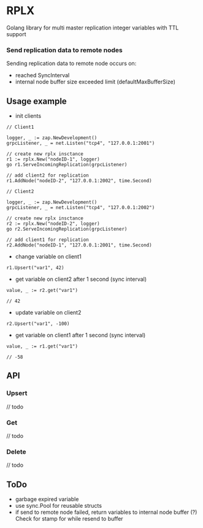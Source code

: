 # RPLX
Golang library for multi master replication integer variables with TTL support



### Send replication data to remote nodes

Sending replication data to remote node occurs on:
- reached SyncInterval
- internal node buffer size exceeded limit (defaultMaxBufferSize)

## Usage example

- init clients

```
// Client1

logger, _ := zap.NewDevelopment()
grpcListener, _ = net.Listen("tcp4", "127.0.0.1:2001")

// create new rplx insctance
r1 := rplx.New("nodeID-1", logger)
go r1.ServeIncomingReplication(grpcListener)

// add client2 for replication 
r1.AddNode("nodeID-2", "127.0.0.1:2002", time.Second)
```

```
// Client2

logger, _ := zap.NewDevelopment()
grpcListener, _ = net.Listen("tcp4", "127.0.0.1:2002")

// create new rplx insctance
r2 := rplx.New("nodeID-2", logger)
go r2.ServeIncomingReplication(grpcListener)

// add client1 for replication 
r2.AddNode("nodeID-1", "127.0.0.1:2001", time.Second)
```

- change variable on client1
```
r1.Upsert("var1", 42)
```

- get variable on client2 after 1 second (sync interval)
```
value, _ := r2.get("var1") 

// 42
```

- update variable on client2
```
r2.Upsert("var1", -100)
```

- get variable on client1 after 1 second (sync interval)
```
value, _ := r1.get("var1") 

// -58
```

## API
### Upsert
// todo

### Get
// todo

### Delete
// todo

## ToDo

- garbage expired variable
- use sync.Pool for reusable structs
- if send to remote node failed, return variables to internal node buffer (?) Check for stamp for while resend to buffer